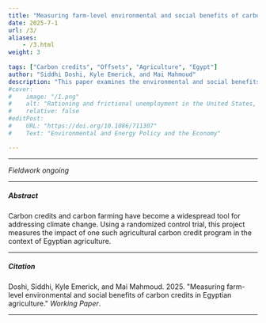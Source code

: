 ```yaml
---
title: "Measuring farm-level environmental and social benefits of carbon credits in Egyptian agriculture" 
date: 2025-7-1
url: /3/
aliases: 
    - /3.html
weight: 3
  
tags: ["Carbon credits", "Offsets", "Agriculture", "Egypt"]
author: "Siddhi Doshi, Kyle Emerick, and Mai Mahmoud"
description: "This paper examines the environmental and social benefits of carbon credits in Egypt." 
#cover:
#    image: "/1.png"
#    alt: "Rationing and frictional unemployment in the United States, 1964–2009"
#    relative: false
#editPost:
#    URL: "https://doi.org/10.1086/711307"
#    Text: "Environmental and Energy Policy and the Economy"

---
```


---

*Fieldwork ongoing*

---

##### Abstract
Carbon credits and carbon farming have become a widespread tool for addressing climate change. Using a randomized control trial, this project measures the impact of one such agricultural carbon credit program in the context of Egyptian agriculture. 



---

##### Citation

Doshi, Siddhi, Kyle Emerick, and Mai Mahmoud. 2025. "Measuring farm-level environmental and social benefits of carbon credits in Egyptian agriculture." *Working Paper*. 

---

